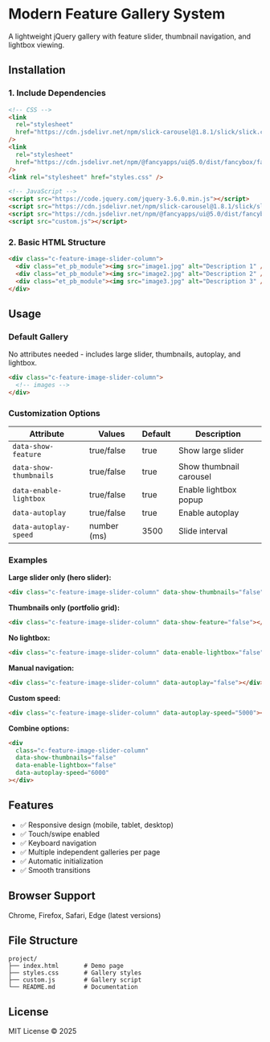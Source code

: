 # Modern Feature Gallery System

A lightweight jQuery gallery with feature slider, thumbnail navigation, and lightbox viewing.

## Installation

### 1. Include Dependencies

```html
<!-- CSS -->
<link
  rel="stylesheet"
  href="https://cdn.jsdelivr.net/npm/slick-carousel@1.8.1/slick/slick.css"
/>
<link
  rel="stylesheet"
  href="https://cdn.jsdelivr.net/npm/@fancyapps/ui@5.0/dist/fancybox/fancybox.css"
/>
<link rel="stylesheet" href="styles.css" />

<!-- JavaScript -->
<script src="https://code.jquery.com/jquery-3.6.0.min.js"></script>
<script src="https://cdn.jsdelivr.net/npm/slick-carousel@1.8.1/slick/slick.min.js"></script>
<script src="https://cdn.jsdelivr.net/npm/@fancyapps/ui@5.0/dist/fancybox/fancybox.umd.js"></script>
<script src="custom.js"></script>
```

### 2. Basic HTML Structure

```html
<div class="c-feature-image-slider-column">
  <div class="et_pb_module"><img src="image1.jpg" alt="Description 1" /></div>
  <div class="et_pb_module"><img src="image2.jpg" alt="Description 2" /></div>
  <div class="et_pb_module"><img src="image3.jpg" alt="Description 3" /></div>
</div>
```

## Usage

### Default Gallery

No attributes needed - includes large slider, thumbnails, autoplay, and lightbox.

```html
<div class="c-feature-image-slider-column">
  <!-- images -->
</div>
```

### Customization Options

| Attribute              | Values      | Default | Description             |
| ---------------------- | ----------- | ------- | ----------------------- |
| `data-show-feature`    | true/false  | true    | Show large slider       |
| `data-show-thumbnails` | true/false  | true    | Show thumbnail carousel |
| `data-enable-lightbox` | true/false  | true    | Enable lightbox popup   |
| `data-autoplay`        | true/false  | true    | Enable autoplay         |
| `data-autoplay-speed`  | number (ms) | 3500    | Slide interval          |

### Examples

**Large slider only (hero slider):**

```html
<div class="c-feature-image-slider-column" data-show-thumbnails="false"></div>
```

**Thumbnails only (portfolio grid):**

```html
<div class="c-feature-image-slider-column" data-show-feature="false"></div>
```

**No lightbox:**

```html
<div class="c-feature-image-slider-column" data-enable-lightbox="false"></div>
```

**Manual navigation:**

```html
<div class="c-feature-image-slider-column" data-autoplay="false"></div>
```

**Custom speed:**

```html
<div class="c-feature-image-slider-column" data-autoplay-speed="5000"></div>
```

**Combine options:**

```html
<div
  class="c-feature-image-slider-column"
  data-show-thumbnails="false"
  data-enable-lightbox="false"
  data-autoplay-speed="6000"
></div>
```

## Features

- ✅ Responsive design (mobile, tablet, desktop)
- ✅ Touch/swipe enabled
- ✅ Keyboard navigation
- ✅ Multiple independent galleries per page
- ✅ Automatic initialization
- ✅ Smooth transitions

## Browser Support

Chrome, Firefox, Safari, Edge (latest versions)

## File Structure

```
project/
├── index.html       # Demo page
├── styles.css       # Gallery styles
├── custom.js        # Gallery script
└── README.md        # Documentation
```

## License

MIT License © 2025
